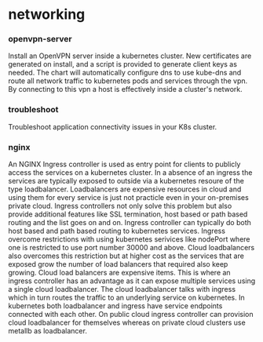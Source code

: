 # networking

### openvpn-server
Install an OpenVPN server inside a kubernetes cluster. New certificates are generated on install, and a script is provided to generate client keys as needed. The chart will automatically configure dns to use kube-dns and route all network traffic to kubernetes pods and services through the vpn. By connecting to this vpn a host is effectively inside a cluster's network.

### troubleshoot 
Troubleshoot application connectivity issues in your K8s cluster.

### nginx
An NGINX Ingress controller is used as entry point for clients to publicly access the services on a kubernetes cluster. In a absence of an ingress the services are typically exposed to outside via a kubernetes resoure of the type loadbalancer. Loadbalancers are expensive resources in cloud and using them for every service is just not practicle even in your on-premises private cloud. Ingress controllers not only solve this problem but also provide additional features like SSL termination, host based or path based routing and the list goes on and on. Ingress controller can typically do both host based and path based routing to kubernetes services.
Ingress overcome restrictions with using kubernetes serivices like nodePort where one is restricted to use port number 30000 and above. Cloud loadbalancers also overcomes this restriction but at higher cost as the services that are exposed grow the number of load balancers that required also keep growing. Cloud load balancers are expensive items. This is where an ingress controller has an advantage as it can expose multiple services using a single cloud loadbalancer.
The cloud loadbalancer talks with ingress which in turn routes the traffic to an underlying service on kubernetes. In kubernetes both loadbalancer and ingress have service endpoints connected with each other. On public cloud ingress controller can provision cloud loadbalancer for themselves whereas on private cloud clusters use metallb as loadbalancer.
